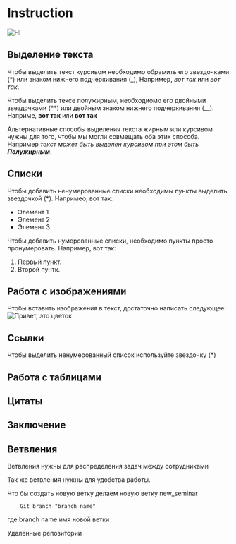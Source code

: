 # Instruction

![HI](Foto.jpg)

## Выделение текста

Чтобы выделить текст курсивом необходимо обрамить его звездочками (*) или знаком нижнего подчеркивания (_), Например, *вот так* или _вот так_.

Чтобы выделить тексе полужирным, необходиомо его двойными звездочками (**) или двойным знаком нижнего подчеркивания (__). Наприме, **вот так** или __вот так__

Альтернативные способы выделения текста жирным или курсивом нужны для того, чтобы мы могли совмещать оба этих способа. Например _текст может быть выделен курсивом при этом быть **Полужирным**_.

## Списки

Чтобы добавить ненумерованные списки необходимы пункты выделить звездочкой (*). Напримео, вот так:
* Элемент 1
* Элемент 2
* Элемент 3

Чтобы добавить нумерованные списки, необходимо пункты просто пронумеровать. Например, вот так:

1. Первый пункт.
2. Второй пунтк.

## Работа с изображениями

Чтобы вставить изображения в текст, достаточно написать следующее: ![Привет, это цветок](Foto.jpg)

## Ссылки

Чтобы выделить ненумерованный список используйте звездочку (*)

## Работа с таблицами

## Цитаты

## Заключение

## Ветвления

Ветвления нужны для распределения задач между сотрудниками

Так же ветвления нужны для удобства работы.

Что бы создать новую ветку делаем новую ветку new_seminar

        Git branch "branch name"

где branch name имя новой ветки

Удаленные репозитории
